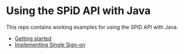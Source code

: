 # Using the SPiD API with Java

This repo contains working examples for using the SPiD API with Java.

- [Getting started](getting-started)
- [Implementing Single Sign-on](sso)
